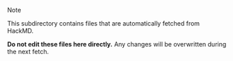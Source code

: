 > [!NOTE]
> This subdirectory contains files that are automatically fetched from HackMD.
>
> **Do not edit these files here directly.** Any changes will be overwritten during the next fetch.